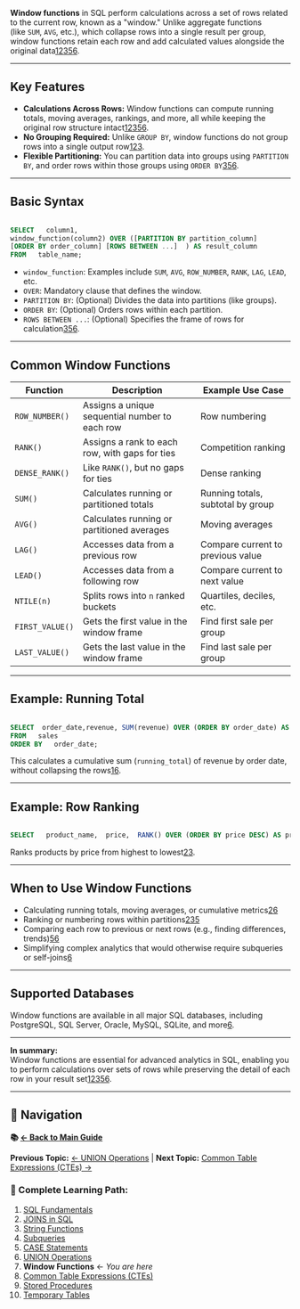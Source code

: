 **Window functions** in SQL perform calculations across a set of rows related to the current row, known as a "window." Unlike aggregate functions (like `SUM`, `AVG`, etc.), which collapse rows into a single result per group, window functions retain each row and add calculated values alongside the original data[1](https://mode.com/sql-tutorial/sql-window-functions/)[2](https://www.datacamp.com/cheat-sheet/sql-window-functions-cheat-sheet)[3](https://www.stratascratch.com/blog/the-ultimate-guide-to-sql-window-functions/)[5](https://www.coginiti.co/tutorials/intermediate/sql-window-functions/)[6](https://hightouch.com/sql-dictionary/sql-window-functions).

---

## Key Features

- **Calculations Across Rows:** Window functions can compute running totals, moving averages, rankings, and more, all while keeping the original row structure intact[1](https://mode.com/sql-tutorial/sql-window-functions/)[2](https://www.datacamp.com/cheat-sheet/sql-window-functions-cheat-sheet)[3](https://www.stratascratch.com/blog/the-ultimate-guide-to-sql-window-functions/)[5](https://www.coginiti.co/tutorials/intermediate/sql-window-functions/)[6](https://hightouch.com/sql-dictionary/sql-window-functions).
- **No Grouping Required:** Unlike `GROUP BY`, window functions do not group rows into a single output row[1](https://mode.com/sql-tutorial/sql-window-functions/)[2](https://www.datacamp.com/cheat-sheet/sql-window-functions-cheat-sheet)[3](https://www.stratascratch.com/blog/the-ultimate-guide-to-sql-window-functions/).
- **Flexible Partitioning:** You can partition data into groups using `PARTITION BY`, and order rows within those groups using `ORDER BY`[3](https://www.stratascratch.com/blog/the-ultimate-guide-to-sql-window-functions/)[5](https://www.coginiti.co/tutorials/intermediate/sql-window-functions/)[6](https://hightouch.com/sql-dictionary/sql-window-functions).

---

## Basic Syntax

```sql

SELECT   column1,  
window_function(column2) OVER ([PARTITION BY partition_column]
[ORDER BY order_column] [ROWS BETWEEN ...]  ) AS result_column 
FROM   table_name;
```
- `window_function`: Examples include `SUM`, `AVG`, `ROW_NUMBER`, `RANK`, `LAG`, `LEAD`, etc.
- `OVER`: Mandatory clause that defines the window.
- `PARTITION BY`: (Optional) Divides the data into partitions (like groups).
- `ORDER BY`: (Optional) Orders rows within each partition.
- `ROWS BETWEEN ...`: (Optional) Specifies the frame of rows for calculation[3](https://www.stratascratch.com/blog/the-ultimate-guide-to-sql-window-functions/)[5](https://www.coginiti.co/tutorials/intermediate/sql-window-functions/)[6](https://hightouch.com/sql-dictionary/sql-window-functions).

---

## Common Window Functions

|Function|Description|Example Use Case|
|---|---|---|
|`ROW_NUMBER()`|Assigns a unique sequential number to each row|Row numbering|
|`RANK()`|Assigns a rank to each row, with gaps for ties|Competition ranking|
|`DENSE_RANK()`|Like `RANK()`, but no gaps for ties|Dense ranking|
|`SUM()`|Calculates running or partitioned totals|Running totals, subtotal by group|
|`AVG()`|Calculates running or partitioned averages|Moving averages|
|`LAG()`|Accesses data from a previous row|Compare current to previous value|
|`LEAD()`|Accesses data from a following row|Compare current to next value|
|`NTILE(n)`|Splits rows into `n` ranked buckets|Quartiles, deciles, etc.|
|`FIRST_VALUE()`|Gets the first value in the window frame|Find first sale per group|
|`LAST_VALUE()`|Gets the last value in the window frame|Find last sale per group|

---

## Example: Running Total

```sql

SELECT  order_date,revenue, SUM(revenue) OVER (ORDER BY order_date) AS running_total 
FROM   sales 
ORDER BY   order_date;
```
This calculates a cumulative sum (`running_total`) of revenue by order date, without collapsing the rows[1](https://mode.com/sql-tutorial/sql-window-functions/)[6](https://hightouch.com/sql-dictionary/sql-window-functions).

---

## Example: Row Ranking

```sql

SELECT   product_name,  price,  RANK() OVER (ORDER BY price DESC) AS price_rank FROM   products;
```
Ranks products by price from highest to lowest[2](https://www.datacamp.com/cheat-sheet/sql-window-functions-cheat-sheet)[3](https://www.stratascratch.com/blog/the-ultimate-guide-to-sql-window-functions/).

---

## When to Use Window Functions

- Calculating running totals, moving averages, or cumulative metrics[2](https://www.datacamp.com/cheat-sheet/sql-window-functions-cheat-sheet)[6](https://hightouch.com/sql-dictionary/sql-window-functions)
- Ranking or numbering rows within partitions[2](https://www.datacamp.com/cheat-sheet/sql-window-functions-cheat-sheet)[3](https://www.stratascratch.com/blog/the-ultimate-guide-to-sql-window-functions/)[5](https://www.coginiti.co/tutorials/intermediate/sql-window-functions/)
- Comparing each row to previous or next rows (e.g., finding differences, trends)[5](https://www.coginiti.co/tutorials/intermediate/sql-window-functions/)[6](https://hightouch.com/sql-dictionary/sql-window-functions)
- Simplifying complex analytics that would otherwise require subqueries or self-joins[6](https://hightouch.com/sql-dictionary/sql-window-functions)

---

## Supported Databases

Window functions are available in all major SQL databases, including PostgreSQL, SQL Server, Oracle, MySQL, SQLite, and more[6](https://hightouch.com/sql-dictionary/sql-window-functions).

---

**In summary:**  
Window functions are essential for advanced analytics in SQL, enabling you to perform calculations over sets of rows while preserving the detail of each row in your result set[1](https://mode.com/sql-tutorial/sql-window-functions/)[2](https://www.datacamp.com/cheat-sheet/sql-window-functions-cheat-sheet)[3](https://www.stratascratch.com/blog/the-ultimate-guide-to-sql-window-functions/)[5](https://www.coginiti.co/tutorials/intermediate/sql-window-functions/)[6](https://hightouch.com/sql-dictionary/sql-window-functions).

---

## 🔗 Navigation

**📚 [← Back to Main Guide](README.md)**

**Previous Topic:** [← UNION Operations](Unions%20in%20SQL.md) | **Next Topic:** [Common Table Expressions (CTEs) →](Common%20Table%20Expressions%20(CTEs)%20in%20MySQL.md)

### 📖 Complete Learning Path:
1. [SQL Fundamentals](SQL.md)
2. [JOINS in SQL](JOINS%20in%20SQL.md)
3. [String Functions](Strings%20in%20SQL.md)
4. [Subqueries](Subqueries%20in%20SQL.md)
5. [CASE Statements](CASE%20Statement%20in%20SQL.md)
6. [UNION Operations](Unions%20in%20SQL.md)
7. **Window Functions** ← *You are here*
8. [Common Table Expressions (CTEs)](Common%20Table%20Expressions%20(CTEs)%20in%20MySQL.md)
9. [Stored Procedures](Stored%20Procedures%20in%20SQL.md)
10. [Temporary Tables](Temporary%20Tables%20in%20SQL.md)